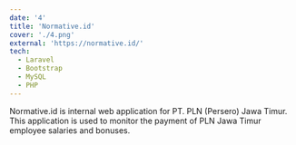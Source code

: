 ```yaml
---
date: '4'
title: 'Normative.id'
cover: './4.png'
external: 'https://normative.id/'
tech:
  - Laravel
  - Bootstrap
  - MySQL
  - PHP
---
```


Normative.id is internal web application for PT. PLN (Persero) Jawa Timur. This application is used to monitor the payment of PLN Jawa Timur employee salaries and bonuses.
